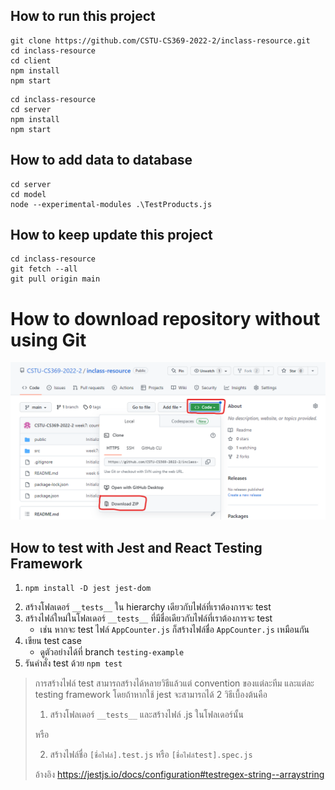 ## How to run this project

```
git clone https://github.com/CSTU-CS369-2022-2/inclass-resource.git
cd inclass-resource
cd client
npm install
npm start
```

```
cd inclass-resource
cd server
npm install
npm start
```
## How to add data to database
```
cd server
cd model
node --experimental-modules .\TestProducts.js
```

## How to keep update this project
```
cd inclass-resource
git fetch --all
git pull origin main
```

# How to download repository without using Git
![How to download without git](how-to-download-without-git.png)


## How to test with Jest and React Testing Framework

1. 
	```
	npm install -D jest jest-dom
	```
1. สร้างโฟลเดอร์ `__tests__` ใน hierarchy เดียวกับไฟล์ที่เราต้องการจะ test
1. สร้างไฟล์ใหม่ในโฟลเดอร์ `__tests__` ที่มีชื่อเดียวกับไฟล์ที่เราต้องการจะ test 
   - เช่น หากจะ test ไฟล์ `AppCounter.js` ก็สร้างไฟล์ชื่อ `AppCounter.js` เหมือนกัน
2. เขียน test case
   - ดูตัวอย่างได้ที่ branch `testing-example`
3. รันคำสั่ง test ด้วย `npm test`

> การสร้างไฟล์ test สามารถสร้างได้หลายวิธีแล้วแต่ convention ของแต่ละทีม และแต่ละ testing framework โดยถ้าหากใช้ jest จะสามารถได้ 2 วิธีเบื้องต้นคือ
>
> 1.  สร้างโฟลเดอร์ `__tests__` และสร้างไฟล์ .js ในโฟลเดอร์นั้น
> 
> หรือ
> 
> 2. สร้างไฟล์ชื่อ `[ชื่อไฟล์].test.js` หรือ `[ชื่อไฟล์test].spec.js`
> 
> อ้างอิง https://jestjs.io/docs/configuration#testregex-string--arraystring
